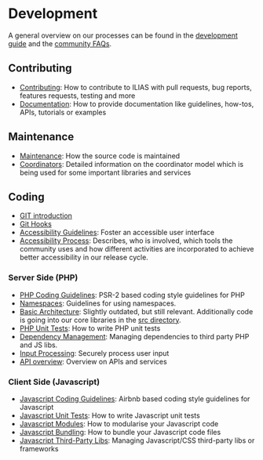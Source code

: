 # Development

A general overview on our processes can be found in the [development guide](https://docu.ilias.de/goto_docu_pg_211_42.html) and the [community FAQs](https://docu.ilias.de/goto_docu_wiki_wpage_4276_5307.html).

## Contributing

- [Contributing](contributing.md): How to contribute to ILIAS with pull requests, bug reports, features requests, testing and more
- [Documentation](docs-guidelines.md): How to provide documentation like guidelines, how-tos, APIs, tutorials or examples

## Maintenance

- [Maintenance](maintenance.md): How the source code is maintained
- [Coordinators](maintenance-coordinator.md): Detailed information on the coordinator model which is being used for some important libraries and services

## Coding

- [GIT introduction](https://docu.ilias.de/goto_docu_pg_15604_42.html)
- [Git Hooks](git-hooks.md)
- [Accessibility Guidelines](accessibility.md): Foster an accessible user interface
- [Accessibility Process](accessibility-process.md): Describes, who is involved, which tools the community uses and
  how different activities are incorporated to achieve better accessibility in our release cycle.

### Server Side (PHP)

- [PHP Coding Guidelines](coding-style.md): PSR-2 based coding style guidelines for PHP
- [Namespaces](namespaces.md): Guidelines for using namespaces.
- [Basic Architecture](https://docu.ilias.de/goto_docu_pg_199_42.html): Slightly outdated, but still relevant. Additionally code is going into our core libraries in the [src directory](../../src/README.md).
- [PHP Unit Tests](../../tests/README.md): How to write PHP unit tests
- [Dependency Management](../../libs/README.md): Managing dependencies to third party PHP and JS libs.
- [Input Processing](input-processing.md): Securely process user input
- [API overview](api-overview.md): Overview on APIs and services

### Client Side (Javascript)

- [Javascript Coding Guidelines](js/js-coding-style.md): Airbnb based coding style guidelines for Javascript
- [Javascript Unit Tests](js/js-unit-test.md): How to write Javascript unit tests
- [Javascript Modules](js/js-modules.md): How to modularise your Javascript code
- [Javascript Bundling](js/js-bundling.md): How to bundle your Javascript code files
- [Javascript Third-Party Libs](js/third-party-libs-npm.md): Managing Javascript/CSS third-party libs or frameworks

